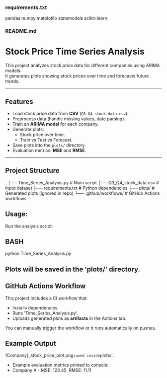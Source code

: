 ### requirements.txt
pandas
numpy
matplotlib
statsmodels
scikit-learn


### README.md
# Stock Price Time Series Analysis

This project analyzes stock price data for different companies using ARIMA models.  
It generates plots showing stock prices over time and forecasts future trends.

---

## Features
- Load stock price data from **CSV** (`Q3_Q4_stock_data.csv`).
- Preprocess data (handle missing values, date parsing).
- Train an **ARIMA model** for each company.
- Generate plots:
  - Stock price over time.
  - Train vs Test vs Forecast.
- Save plots into the `plots/` directory.
- Evaluation metrics: **MSE** and **RMSE**.

---

## Project Structure

.
├── Time_Series_Analysis.py   # Main script
├── Q3_Q4_stock_data.csv      # Input dataset
├── requirements.txt          # Python dependencies
├── plots/                    # Generated plots (ignored in repo)
└── .github/workflows/        # GitHub Actions workflows


## Usage:

Run the analysis script:

## BASH
python Time_Series_Analysis.py

## Plots will be saved in the 'plots/' directory.


## GitHub Actions Workflow

This project includes a CI workflow that:
- Installs dependencies.
- Runs 'Time_Series_Analysis.py'.
- Uploads generated plots as **artifacts** in the Actions tab.

You can manually trigger the workflow or it runs automatically on pushes.

## Example Output

{Company}_stock_price_plot.png` saved inside `plots/`.
- Example evaluation metrics printed to console:
- Company A - MSE: 123.45, RMSE: 11.11
